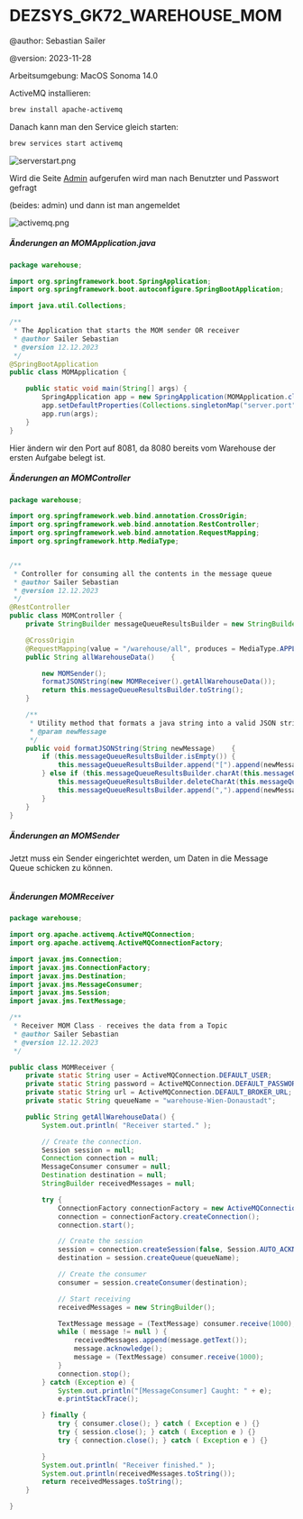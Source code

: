 # DEZSYS_GK72_WAREHOUSE_MOM

@author: Sebastian Sailer

@version: 2023-11-28

Arbeitsumgebung: MacOS Sonoma 14.0

ActiveMQ installieren:

```bash
brew install apache-activemq
```

Danach kann man den Service gleich starten:

```bash
brew services start activemq
```

![serverstart.png](/Users/basti/Library/Application%20Support/marktext/images/124f59764e1f3c35c4fa7e30ebfaf81fed3aeded.png)

Wird die Seite [Admin](http://localhost:8161/admin/index.jsp) aufgerufen wird man nach Benutzter und Passwort gefragt

(beides: admin) und dann ist man angemeldet

![activemq.png](/Users/basti/Library/Application%20Support/marktext/images/e1398995eb068ae09b4d6e8e33a568839a3b3d13.png)

##### Änderungen an MOMApplication.java

```java
package warehouse;

import org.springframework.boot.SpringApplication;
import org.springframework.boot.autoconfigure.SpringBootApplication;

import java.util.Collections;

/**
 * The Application that starts the MOM sender OR receiver
 * @author Sailer Sebastian
 * @version 12.12.2023
 */
@SpringBootApplication
public class MOMApplication {

	public static void main(String[] args) {
		SpringApplication app = new SpringApplication(MOMApplication.class);
		app.setDefaultProperties(Collections.singletonMap("server.port", "8081"));
		app.run(args);
	}
}

```

Hier ändern wir den Port auf 8081, da 8080 bereits vom Warehouse der ersten Aufgabe belegt ist.

##### Änderungen an MOMController

```java
package warehouse;

import org.springframework.web.bind.annotation.CrossOrigin;
import org.springframework.web.bind.annotation.RestController;
import org.springframework.web.bind.annotation.RequestMapping;
import org.springframework.http.MediaType;


/**
 * Controller for consuming all the contents in the message queue
 * @author Sailer Sebastian
 * @version 12.12.2023
 */
@RestController
public class MOMController {
    private StringBuilder messageQueueResultsBuilder = new StringBuilder();

    @CrossOrigin
    @RequestMapping(value = "/warehouse/all", produces = MediaType.APPLICATION_JSON_VALUE)
    public String allWarehouseData()    {

        new MOMSender();
        formatJSONString(new MOMReceiver().getAllWarehouseData());
        return this.messageQueueResultsBuilder.toString();
    }

    /**
     * Utility method that formats a java string into a valid JSON string
     * @param newMessage
     */
    public void formatJSONString(String newMessage)    {
        if (this.messageQueueResultsBuilder.isEmpty()) {
            this.messageQueueResultsBuilder.append("[").append(newMessage).append("]");
        } else if (this.messageQueueResultsBuilder.charAt(this.messageQueueResultsBuilder.length() - 1) == ']') {
            this.messageQueueResultsBuilder.deleteCharAt(this.messageQueueResultsBuilder.length() - 1);
            this.messageQueueResultsBuilder.append(",").append(newMessage).append("]");
        }
    }
}

```

##### Änderungen an MOMSender

Jetzt muss ein Sender eingerichtet werden, um Daten in die Message Queue schicken zu können.

```java

```

##### Änderungen MOMReceiver

```java
package warehouse;

import org.apache.activemq.ActiveMQConnection;
import org.apache.activemq.ActiveMQConnectionFactory;

import javax.jms.Connection;
import javax.jms.ConnectionFactory;
import javax.jms.Destination;
import javax.jms.MessageConsumer;
import javax.jms.Session;
import javax.jms.TextMessage;

/**
 * Receiver MOM Class - receives the data from a Topic
 * @author Sailer Sebastian
 * @version 12.12.2023
 */

public class MOMReceiver {
    private static String user = ActiveMQConnection.DEFAULT_USER;
    private static String password = ActiveMQConnection.DEFAULT_PASSWORD;
    private static String url = ActiveMQConnection.DEFAULT_BROKER_URL;
    private static String queueName = "warehouse-Wien-Donaustadt";

    public String getAllWarehouseData() {
        System.out.println( "Receiver started." );

        // Create the connection.
        Session session = null;
        Connection connection = null;
        MessageConsumer consumer = null;
        Destination destination = null;
        StringBuilder receivedMessages = null;

        try {
            ConnectionFactory connectionFactory = new ActiveMQConnectionFactory(user, password, url);
            connection = connectionFactory.createConnection();
            connection.start();

            // Create the session
            session = connection.createSession(false, Session.AUTO_ACKNOWLEDGE);
            destination = session.createQueue(queueName);

            // Create the consumer
            consumer = session.createConsumer(destination);

            // Start receiving
            receivedMessages = new StringBuilder();

            TextMessage message = (TextMessage) consumer.receive(1000);
            while ( message != null ) {
                receivedMessages.append(message.getText());
                message.acknowledge();
                message = (TextMessage) consumer.receive(1000);
            }
            connection.stop();
        } catch (Exception e) {
            System.out.println("[MessageConsumer] Caught: " + e);
            e.printStackTrace();

        } finally {
            try { consumer.close(); } catch ( Exception e ) {}
            try { session.close(); } catch ( Exception e ) {}
            try { connection.close(); } catch ( Exception e ) {}

        }
        System.out.println( "Receiver finished." );
        System.out.println(receivedMessages.toString());
        return receivedMessages.toString();
    }

}

```
